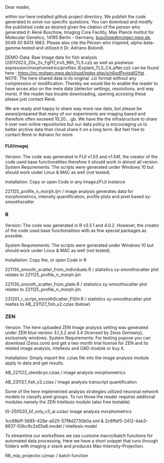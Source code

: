 Dear reader, 

within our here installed github project directory. We publish the code generated to solve our specific questions. You can download and modify the published code as desired given the citation of the person who generated it:
René Buschow, Imaging Core Facility, Max Planck Institut for Molecular Genetics, 14195 Berlin - Germany, buschow@molgen.mpg.de, 0049 30 8413 1663. 
Please also cite the Perosn who inspired, alpha-beta-gamma-tested and utilized it Dr. Adriano Bolondi.

DEMO-Data: Raw Image data for fish analysis (28112023_20x_2x_Fgf17_Irx5_96h_TLS.czi) as well as pixelwise expression/morphometrics/profiles (Explant_TLS_C4_after.czi) 
can be found here : https://nc.molgen.mpg.de/cloud/index.php/s/n6xdPxyjsdiGYgt . NOTE: The here shared data is its original .czi format without any compression or modification. Thereby we would like to enable the reader to have acces also on the meta data (detector settings, resolutions, and way more). If the reader has trouble downloading, opening accesing these please just contact René.

We are ready and happy to share way more raw data, but please be aware/prepared that many of our experiments are imaging based and therefore often exceeed 10,20... gb. 
We have the the infrastructure to share it over own online repositories but our data policy is encouraging us to better archive data than cloud share it on a long term. But feel free to contact René or Adriano for more.

#### FIJI/imagej
Version: The code was generated in FIJI v1.53 and v1.54f, the creator of the code used base functionalities therefore it should work in almost all version. 
System Requirements: The scripts were generated under Windows 10 but should work under Linux & MAC as well (not tested).

Installation: Copy or open Code in any ImageJ/FIJI instance

221125_profile_n_morph.ijm / image analysis generates data for morphometrics, intensity quantification, profile plots and pixel based xy-smoothscatter 

### R ### 
Version: The code was generated in R v3.5.1 and 4.0.2. However, the creator of the code used base functionalities with as few special packages as possible. 

System Requirements: The scripts were generated under Windows 10 but should work under Linux & MAC as well (not tested). 

Installation: Copy the, or open Code in R 

221130_smooth_scatter_from_individuals.R / statistics xy-smoothscatter plot relates to 221125_profile_n_morph.ijm

221130_smooth_scatter_from_plate.R / statistics xy-smoothscatter plot relates to 221125_profile_n_morph.ijm

231201_r_script_smoothScatter_FISH.R / statistics xy-smoothscatter plot realtes to AB_231127_fish_v2.czias (below)


### ZEN ### 
Version: The here uploaded ZEN Image analysis setting was generated under ZEN blue version 3.1,3.2 and 3.4 (licensed by Zeiss Germany), exclusively windows.
System Requirements: For testing pupose you can download (Zeiss.com) and get a two month trial license for ZEN and its 
related image analysis, intellesis and OAD module or buy it.

Installation:  Simply import the .czias file into the image analysis module apply to data and get results. 

AB_221122_stembryo.czias / image analysis morphometrics

AB_231127_fish_v2.czias / image analysis transcript quantification

Some of the here implemented analysis strategies utilized neuronal network models to classify pixel groups. To run those the reader requires additonal modules namely the ZEN Intellesis module (also free testable)

IG-250520_bf_only_v3_ai.czias/ image analysis morphometrics

1cc68bff-5685-426e-a525-57f8d2730b0a.xml & 2c6ffef5-2412-4ab3-8637-50bc9c2a55a6.model / intellesis model
	
To streamline our worksflows we use custome macro/batch functions for automated data processing. Here we have a short snippet that runs through folders with imaging z-stack and produces Max-Intensity-Projection.

RB_mip_projector.czmac / batch function



